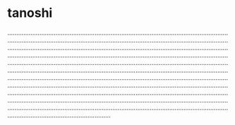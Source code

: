 # tanoshi

..............................................................................................................................................................................................................................................................................................................................................................................................................................................................................................................................................................................................................................................................................................................................................................................................................................................................................................................................................................................................................................................................................................................................................................................................................................................................................................................................................................................................................................................................................